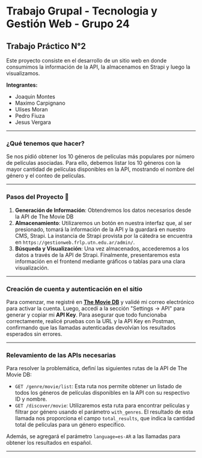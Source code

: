 # Trabajo Grupal - Tecnologia y Gestión Web - Grupo 24

## Trabajo Práctico N°2

Este proyecto consiste en el desarrollo de un sitio web en donde consumimos la información de la API, la almacenamos en Strapi y luego la visualizamos.

**Integrantes:**
- Joaquin Montes
- Maximo Carpignano
- Ulises Moran
- Pedro Fiuza
- Jesus Vergara

---

### ¿Qué tenemos que hacer?
Se nos pidió obtener los 10 géneros de películas más populares por número de películas asociadas. Para ello, debemos listar los 10 géneros con la mayor cantidad de películas disponibles en la API, mostrando el nombre del género y el conteo de películas.

---

### Pasos del Proyecto 📝

1.  **Generación de Información**: Obtendremos los datos necesarios desde la API de The Movie DB
2.  **Almacenamiento**: Utilizaremos un botón en nuestra interfaz que, al ser presionado, tomará la información de la API y la guardará en nuestro CMS, Strapi. La instancia de Strapi provista por la cátedra se encuentra en `https://gestionweb.frlp.utn.edu.ar/admin/`.
3.  **Búsqueda y Visualización**: Una vez almacenados, accederemos a los datos a través de la API de Strapi. Finalmente, presentaremos esta información en el frontend mediante gráficos o tablas para una clara visualización.

---

### Creación de cuenta y autenticación en el sitio

Para comenzar, me registré en **[The Movie DB](https://developer.themoviedb.org)** y validé mi correo electrónico para activar la cuenta. Luego, accedí a la sección "Settings → API" para generar y copiar mi **API Key**. Para asegurar que todo funcionaba correctamente, realicé pruebas con la URL y la API Key en Postman, confirmando que las llamadas autenticadas devolvían los resultados esperados sin errores.

---

### Relevamiento de las APIs necesarias

Para resolver la problemática, definí las siguientes rutas de la API de The Movie DB:

-   `GET /genre/movie/list`: Esta ruta nos permite obtener un listado de todos los géneros de películas disponibles en la API con su respectivo ID y nombre.
-   `GET /discover/movie`: Utilizaremos esta ruta para encontrar películas y filtrar por género usando el parámetro `with_genres`. El resultado de esta llamada nos proporciona el campo `total_results`, que indica la cantidad total de películas para un género específico.

Además, se agregará el parámetro `language=es-AR` a las llamadas para obtener los resultados en español.

---
